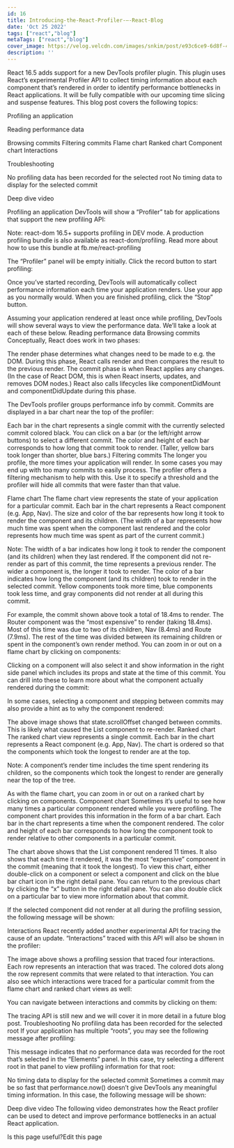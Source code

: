 ```yaml
---
id: 16
title: Introducing-the-React-Profiler-–-React-Blog
date: 'Oct 25 2022'
tags: ["react","blog"]
metaTags: ["react","blog"]
cover_image: https://velog.velcdn.com/images/snkim/post/e93c6ce9-6d8f-4957-8e4f-30ab8330e217/reactJS.png
description: ''
---
```


React 16.5 adds support for a new DevTools profiler plugin.
This plugin uses React’s experimental Profiler API to collect timing information about each component that’s rendered in order to identify performance bottlenecks in React applications.
It will be fully compatible with our upcoming time slicing and suspense features.
This blog post covers the following topics:

Profiling an application

Reading performance data

Browsing commits
Filtering commits
Flame chart
Ranked chart
Component chart
Interactions



Troubleshooting

No profiling data has been recorded for the selected root
No timing data to display for the selected commit


Deep dive video

Profiling an application 
DevTools will show a “Profiler” tab for applications that support the new profiling API:

  
  
  
    
      
    
  
  
  
    

Note:
react-dom 16.5+ supports profiling in DEV mode.
A production profiling bundle is also available as react-dom/profiling.
Read more about how to use this bundle at fb.me/react-profiling 

The “Profiler” panel will be empty initially. Click the record button to start profiling:

  
  
  
    
      
    
  
  
  
    
Once you’ve started recording, DevTools will automatically collect performance information each time your application renders.
Use your app as you normally would.
When you are finished profiling, click the “Stop” button.

  
  
  
    
      
    
  
  
  
    
Assuming your application rendered at least once while profiling, DevTools will show several ways to view the performance data.
We’ll take a look at each of these below.
Reading performance data 
Browsing commits 
Conceptually, React does work in two phases:

The render phase determines what changes need to be made to e.g. the DOM. During this phase, React calls render and then compares the result to the previous render.
The commit phase is when React applies any changes. (In the case of React DOM, this is when React inserts, updates, and removes DOM nodes.) React also calls lifecycles like componentDidMount and componentDidUpdate during this phase.

The DevTools profiler groups performance info by commit.
Commits are displayed in a bar chart near the top of the profiler:

  
  
  
    
      
    
  
  
  
    
Each bar in the chart represents a single commit with the currently selected commit colored black.
You can click on a bar (or the left/right arrow buttons) to select a different commit.
The color and height of each bar corresponds to how long that commit took to render.
(Taller, yellow bars took longer than shorter, blue bars.)
Filtering commits 
The longer you profile, the more times your application will render.
In some cases you may end up with too many commits to easily process.
The profiler offers a filtering mechanism to help with this.
Use it to specify a threshold and the profiler will hide all commits that were faster than that value.

Flame chart 
The flame chart view represents the state of your application for a particular commit.
Each bar in the chart represents a React component (e.g. App, Nav).
The size and color of the bar represents how long it took to render the component and its children.
(The width of a bar represents how much time was spent when the component last rendered and the color represents how much time was spent as part of the current commit.)

  
  
  
    
      
    
  
  
  
    

Note:
The width of a bar indicates how long it took to render the component (and its children) when they last rendered.
If the component did not re-render as part of this commit, the time represents a previous render.
The wider a component is, the longer it took to render.
The color of a bar indicates how long the component (and its children) took to render in the selected commit.
Yellow components took more time, blue components took less time, and gray components did not render at all during this commit.

For example, the commit shown above took a total of 18.4ms to render.
The Router component was the “most expensive” to render (taking 18.4ms).
Most of this time was due to two of its children, Nav (8.4ms) and Route (7.9ms).
The rest of the time was divided between its remaining children or spent in the component’s own render method.
You can zoom in or out on a flame chart by clicking on components:

Clicking on a component will also select it and show information in the right side panel which includes its props and state at the time of this commit.
You can drill into these to learn more about what the component actually rendered during the commit:

In some cases, selecting a component and stepping between commits may also provide a hint as to why the component rendered:

The above image shows that state.scrollOffset changed between commits.
This is likely what caused the List component to re-render.
Ranked chart 
The ranked chart view represents a single commit.
Each bar in the chart represents a React component (e.g. App, Nav).
The chart is ordered so that the components which took the longest to render are at the top.

  
  
  
    
      
    
  
  
  
    

Note:
A component’s render time includes the time spent rendering its children,
so the components which took the longest to render are generally near the top of the tree.

As with the flame chart, you can zoom in or out on a ranked chart by clicking on components.
Component chart 
Sometimes it’s useful to see how many times a particular component rendered while you were profiling.
The component chart provides this information in the form of a bar chart.
Each bar in the chart represents a time when the component rendered.
The color and height of each bar corresponds to how long the component took to render relative to other components in a particular commit.

  
  
  
    
      
    
  
  
  
    
The chart above shows that the List component rendered 11 times.
It also shows that each time it rendered, it was the most “expensive” component in the commit (meaning that it took the longest).
To view this chart, either double-click on a component or select a component and click on the blue bar chart icon in the right detail pane.
You can return to the previous chart by clicking the “x” button in the right detail pane.
You can also double click on a particular bar to view more information about that commit.

If the selected component did not render at all during the profiling session, the following message will be shown:

  
  
  
    
      
    
  
  
  
    
Interactions 
React recently added another experimental API for tracing the cause of an update.
“Interactions” traced with this API will also be shown in the profiler:

  
  
  
    
      
    
  
  
  
    
The image above shows a profiling session that traced four interactions.
Each row represents an interaction that was traced.
The colored dots along the row represent commits that were related to that interaction.
You can also see which interactions were traced for a particular commit from the flame chart and ranked chart views as well:

  
  
  
    
      
    
  
  
  
    
You can navigate between interactions and commits by clicking on them:

The tracing API is still new and we will cover it in more detail in a future blog post.
Troubleshooting 
No profiling data has been recorded for the selected root 
If your application has multiple “roots”, you may see the following message after profiling:

  
  
  
    
      
    
  
  
  
    
This message indicates that no performance data was recorded for the root that’s selected in the “Elements” panel.
In this case, try selecting a different root in that panel to view profiling information for that root:

No timing data to display for the selected commit 
Sometimes a commit may be so fast that performance.now() doesn’t give DevTools any meaningful timing information.
In this case, the following message will be shown:

  
  
  
    
      
    
  
  
  
    
Deep dive video 
The following video demonstrates how the React profiler can be used to detect and improve performance bottlenecks in an actual React application.

  Is this page useful?Edit this page
